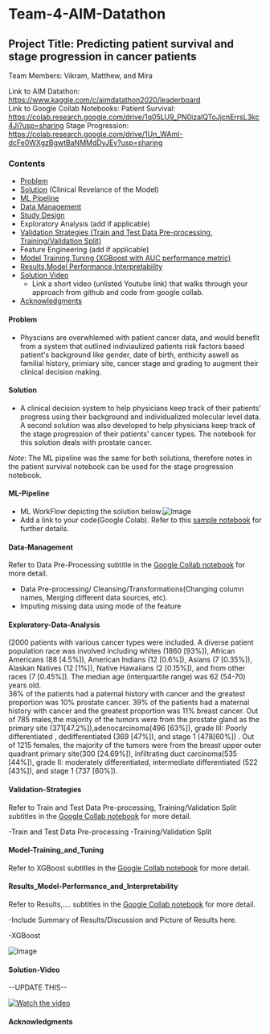 # Team-4-AIM-Datathon
## Project Title: Predicting patient survival and stage progression in cancer patients

Team Members: Vikram, Matthew, and Mira

Link to AIM Datathon: https://www.kaggle.com/c/aimdatathon2020/leaderboard <br>
Link to Google Collab Notebooks: 
Patient Survival: https://colab.research.google.com/drive/1q05LU9_PN0izalQToJjcnErrsL3kc4Ji?usp=sharing
Stage Progression: https://colab.research.google.com/drive/1Un_WAmI-dcFe0WXgzBgwtBaNMMdDyJEv?usp=sharing

### Contents

* [Problem](#Problem)
* [Solution](#Solution) (Clinical Revelance of the Model)
* [ML Pipeline](#ML-Pipeline)
* [Data Management](#Data-Management)
* [Study Design](#Study-Design)
* Exploratory Analysis (add if applicable)
* [Validation Strategies (Train and Test Data Pre-processing, Training/Validation Split)](#Validation-Strategies)
* Feature Engineering (add if applicable)
* [Model Training,Tuning (XGBoost with AUC performance metric)](#Model-Training_and_Tuning)
* [Results,Model Performance,Interpretability](#Results_Model-Performance_and_Interpretability)
* [Solution Video](#Solution-Video)
  * Link a short video (unlisted Youtube link) that walks through your approach from github and code from google collab.
* [Acknowledgments](#acknowledgments)

#### Problem
- Physcians are overwhlemed with patient cancer data, and would benefit from a system that outlined indiviaulized patients risk factors based  patient's background like gender, date of birth, enthicity aswell as familial history, primiary site, cancer stage and grading to augment their clinical decision making. 

#### Solution
- A clinical decision system to help physicians keep track of their patients' progress using their background and individualized molecular level data. A second solution was also developed to help physicians keep track of the stage progression of their patients' cancer types. The notebook for this solution deals with prostate cancer.

*Note*: The ML pipeline was the same for both solutions, therefore notes in the patient survival notebook can be used for the stage progression notebook.

#### ML-Pipeline
- ML WorkFlow depicting the solution below.![Image](https://github.com/aimsymposium/Project-sample/raw/main/MLpipeline.png)
- Add a link to your code(Google Colab). Refer to this [sample notebook](https://colab.research.google.com/drive/1q05LU9_PN0izalQToJjcnErrsL3kc4Ji?usp=sharing) for further details.
#### Data-Management
Refer to Data Pre-Processing subtitle in the [Google Collab notebook](https://colab.research.google.com/drive/1q05LU9_PN0izalQToJjcnErrsL3kc4Ji?usp=sharing) for more detail. 
- Data Pre-processing/ Cleansing/Transformations(Changing column names, Merging different data sources, etc). 
- Imputing missing data using mode of the feature
#### Exploratory-Data-Analysis
(2000 patients with various cancer types were included. A diverse patient population race was involved including whites (1860 [93%]),  African Americans (88 [4.5%]), American Indians (12 [0.6%]), Asians (7 [0.35%]),  Alaskan Natives (12 [1%]), Native Hawaiians (2 [0.15%]), and from other races (7 [0.45%]). The median age (interquartile range) was 62 (54-70) years old.  
36% of the patients had a paternal history with cancer and the greatest proportion was 10% prostate cancer. 39% of the patients had a maternal history with cancer and the greatest proportion was 11% breast cancer. 
Out of 785 males,the majority of the tumors were from the prostate gland as the primary site (371[47.2%]),adenocarcinoma(496 [63%]), grade III: Poorly differentiated , dedifferentiated (369 [47%]), and stage 1 (478[60%]) . 
Out of 1215 females, the majority of the tumors were from the breast upper outer quadrant primary site(300 [24.69%]), infiltrating duct carcinoma(535 [44%]), grade II: moderately differentiated, intermediate differentiated (522 [43%]), and stage 1 (737 [60%]).

#### Validation-Strategies 
Refer to Train and Test Data Pre-processing, Training/Validation Split subtitles in the [Google Collab notebook](https://colab.research.google.com/drive/1q05LU9_PN0izalQToJjcnErrsL3kc4Ji?usp=sharing) for more detail. 

-Train and Test Data Pre-processing
-Training/Validation Split

#### Model-Training_and_Tuning
Refer to XGBoost subtitles in the [Google Collab notebook](https://colab.research.google.com/drive/1q05LU9_PN0izalQToJjcnErrsL3kc4Ji?usp=sharing) for more detail. 

#### Results_Model-Performance_and_Interpretability
Refer to Results,.... subtitles in the [Google Collab notebook](https://colab.research.google.com/drive/1q05LU9_PN0izalQToJjcnErrsL3kc4Ji?usp=sharing) for more detail. 

-Include Summary of Results/Discussion and Picture of Results here.

-XGBoost

![Image](https://github.com/aimsymposium/Project-sample/blob/main/XGBoost.PNG)

#### Solution-Video
--UPDATE THIS--

[![Watch the video](https://github.com/Code-and-Response/Liquid-Prep/blob/master/images/IBM-interview-video-image.png)](https://youtu.be/vOgCOoy_Bx0)


#### Acknowledgments
